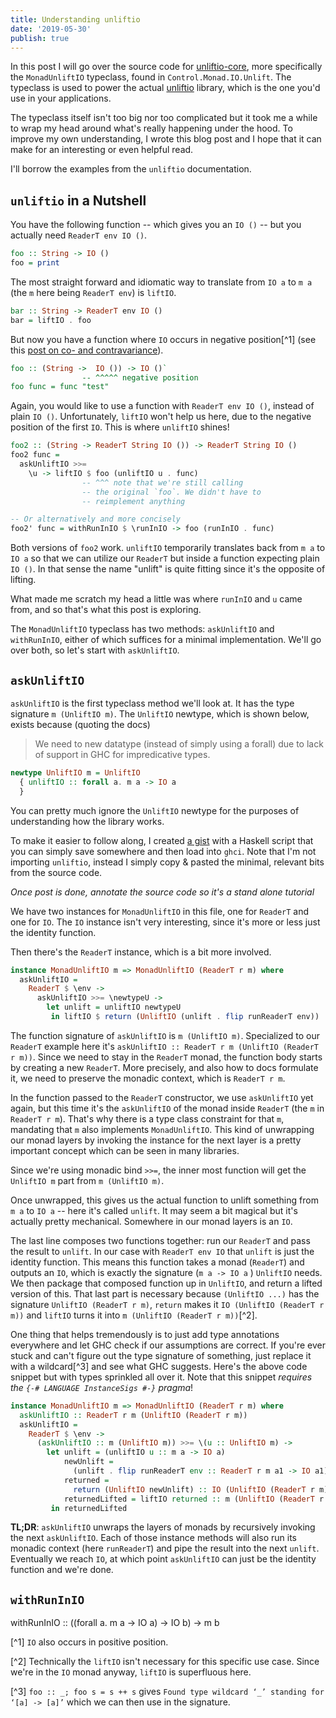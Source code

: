 ```yaml
---
title: Understanding unliftio
date: '2019-05-30'
publish: true
---
```


In this post I will go over the source code for [unliftio-core](https://www.stackage.org/package/unliftio-core), more specifically the `MonadUnliftIO` typeclass, found in `Control.Monad.IO.Unlift`. The typeclass is used to power the actual [unliftio](https://www.stackage.org/package/unliftio) library, which is the one you'd use in your applications.

The typeclass itself isn't too big nor too complicated but it took me a while to wrap my head around what's really happening under the hood. To improve my own understanding, I wrote this blog post and I hope that it can make for an interesting or even helpful read.

I'll borrow the examples from the `unliftio` documentation.

## `unliftio` in a Nutshell

You have the following function -- which gives you an `IO ()` -- but you actually need `ReaderT env IO ()`.

```haskell
foo :: String -> IO ()
foo = print
```

The most straight forward and idiomatic way to translate from `IO a` to `m a` (the `m` here being `ReaderT env`) is `liftIO`.

```haskell
bar :: String -> ReaderT env IO ()
bar = liftIO . foo
```

But now you have a function where `IO` occurs in negative position[^1] (see this [post on co- and contravariance](https://www.fpcomplete.com/blog/2016/11/covariance-contravariance)).

```haskell
foo :: (String ->  IO ()) -> IO ()`
                -- ^^^^^ negative position
foo func = func "test"
```

Again, you would like to use a function with `ReaderT env IO ()`, instead of plain `IO ()`. Unfortunately, `liftIO` won't help us here, due to the negative position of the first `IO`. This is where `unliftIO` shines!

```haskell
foo2 :: (String -> ReaderT String IO ()) -> ReaderT String IO ()
foo2 func =
  askUnliftIO >>=
    \u -> liftIO $ foo (unliftIO u . func)
                -- ^^^ note that we're still calling
                -- the original `foo`. We didn't have to
                -- reimplement anything

-- Or alternatively and more concisely
foo2' func = withRunInIO $ \runInIO -> foo (runInIO . func)
```

Both versions of `foo2` work. `unliftIO` temporarily translates back from `m a` to `IO a` so that we can utilize our `ReaderT` but inside a function expecting plain `IO ()`. In that sense the name "unlift" is quite fitting since it's the opposite of lifting.

What made me scratch my head a little was where `runInIO` and `u` came from, and so that's what this post is exploring.

The `MonadUnliftIO` typeclass has two methods: `askUnliftIO` and `withRunInIO`, either of which suffices for a minimal implementation. We'll go over both, so let's start with `askUnliftIO`.

## `askUnliftIO`

`askUnliftIO` is the first typeclass method we'll look at. It has the type signature `m (UnliftIO m)`. The `UnliftIO` newtype, which is shown below, exists because (quoting the docs)

> We need to new datatype (instead of simply using a forall) due to lack of support in GHC for impredicative types.

```haskell
newtype UnliftIO m = UnliftIO
  { unliftIO :: forall a. m a -> IO a
  }
```

You can pretty much ignore the `UnliftIO` newtype for the purposes of understanding how the library works.

To make it easier to follow along, I created [a gist](https://gist.github.com/cideM/aa69df23cf8cb50295ed629f2432d6a6) with a Haskell script that you can simply save somewhere and then load into `ghci`. Note that I'm not importing `unliftio`, instead I simply copy & pasted the minimal, relevant bits from the source code.

_Once post is done, annotate the source code so it's a stand alone tutorial_

We have two instances for `MonadUnliftIO` in this file, one for `ReaderT` and one for `IO`. The `IO` instance isn't very interesting, since it's more or less just the identity function.

Then there's the `ReaderT` instance, which is a bit more involved.

```haskell
instance MonadUnliftIO m => MonadUnliftIO (ReaderT r m) where
  askUnliftIO =
    ReaderT $ \env ->
      askUnliftIO >>= \newtypeU ->
        let unlift = unliftIO newtypeU
         in liftIO $ return (UnliftIO (unlift . flip runReaderT env))
```

The function signature of `askUnliftIO` is `m (UnliftIO m)`. Specialized to our `ReaderT` example here it's `askUnliftIO :: ReaderT r m (UnliftIO (ReaderT r m))`. Since we need to stay in the `ReaderT` monad, the function body starts by creating a new `ReaderT`. More precisely, and also how to docs formulate it, we need to preserve the monadic context, which is `ReaderT r m`.

In the function passed to the `ReaderT` constructor, we use `askUnliftIO` yet again, but this time it's the `askUnliftIO` of the monad inside `ReaderT` (the `m` in `ReaderT r m`). That's why there is a type class constraint for that `m`, mandating that `m` also implements `MonadUnliftIO`. This kind of unwrapping our monad layers by invoking the instance for the next layer is a pretty important concept which can be seen in many libraries.

Since we're using monadic bind `>>=`, the inner most function will get the `UnliftIO m` part from `m (UnliftIO m)`.

Once unwrapped, this gives us the actual function to unlift something from `m a` to `IO a` -- here it's called `unlift`. It may seem a bit magical but it's actually pretty mechanical. Somewhere in our monad layers is an `IO`.

The last line composes two functions together: run our `ReaderT` and pass the result to `unlift`. In our case with `ReaderT env IO` that `unlift` is just the identity function. This means this function takes a monad (`ReaderT`) and outputs an `IO`, which is exactly the signature (`m a -> IO a` ) `UnliftIO` needs. We then package that composed function up in `UnliftIO`, and return a lifted version of this. That last part is necessary because `(UnliftIO ...)` has the signature `UnliftIO (ReaderT r m)`, `return` makes it `IO (UnliftIO (ReaderT r m))` and `liftIO` turns it into `m (UnliftIO (ReaderT r m))`[^2].

One thing that helps tremendously is to just add type annotations everywhere and let GHC check if our assumptions are correct. If you're ever stuck and can't figure out the type signature of something, just replace it with a wildcard[^3] and see what GHC suggests. Here's the above code snippet but with types sprinkled all over it. Note that this snippet _requires the `{-# LANGUAGE InstanceSigs #-}` pragma_!

```haskell
instance MonadUnliftIO m => MonadUnliftIO (ReaderT r m) where
  askUnliftIO :: ReaderT r m (UnliftIO (ReaderT r m))
  askUnliftIO =
    ReaderT $ \env ->
      (askUnliftIO :: m (UnliftIO m)) >>= \(u :: UnliftIO m) ->
        let unlift = (unliftIO u :: m a -> IO a)
            newUnlift =
              (unlift . flip runReaderT env :: ReaderT r m a1 -> IO a1)
            returned =
              return (UnliftIO newUnlift) :: IO (UnliftIO (ReaderT r m))
            returnedLifted = liftIO returned :: m (UnliftIO (ReaderT r m))
         in returnedLifted
```

**TL;DR**: `askUnliftIO` unwraps the layers of monads by recursively invoking the next `askUnliftIO`. Each of those instance methods will also run its monadic context (here `runReaderT`) and pipe the result into the next `unlift`. Eventually we reach `IO`, at which point `askUnliftIO` can just be the identity function and we're done.

## `withRunInIO`

withRunInIO :: ((forall a. m a -> IO a) -> IO b) -> m b

[^1] `IO` also occurs in positive position.

[^2] Technically the `liftIO` isn't necessary for this specific use case. Since we're in the `IO` monad anyway, `liftIO` is superfluous here.

[^3] `foo :: _; foo s = s ++ s` gives `Found type wildcard ‘_’ standing for ‘[a] -> [a]’` which we can then use in the signature.
